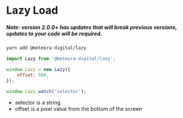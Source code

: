 # Lazy Load

##### Note: version 2.0.0+ has updates that will break previous versions, updates to your code will be required.

```sh 
yarn add @meteora-digital/lazy
```

```javascript
import Lazy from '@meteora-digital/lazy';

window.Lazy = new Lazy({
    offset: 500,
});

window.Lazy.watch('selector');
```

- selector is a string
- offset is a pixel value from the bottom of the screen